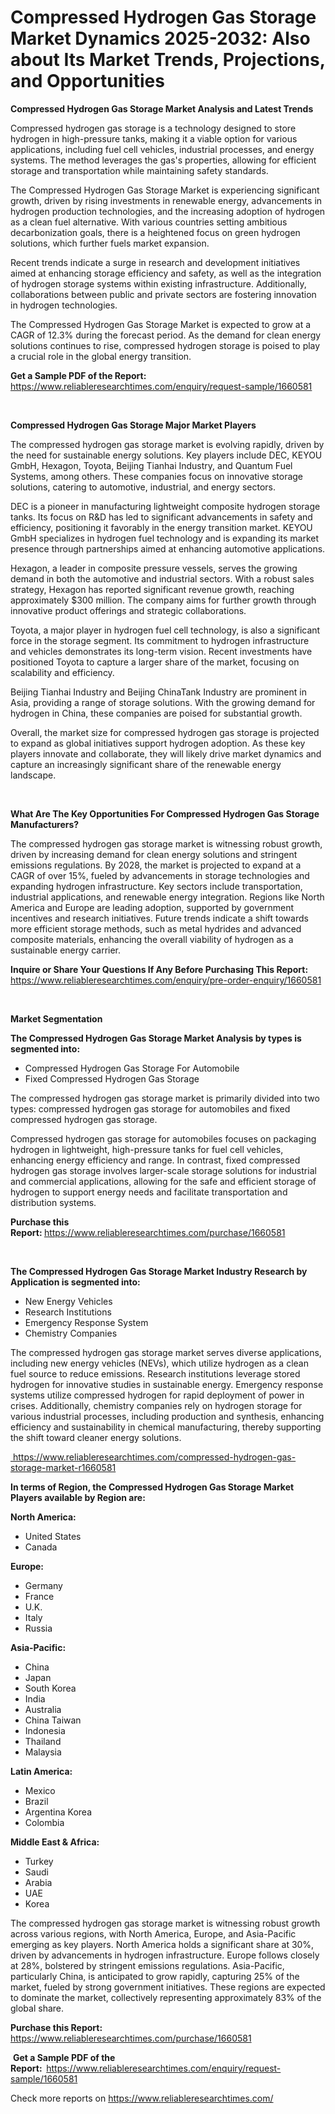 <p><h1>Compressed Hydrogen Gas Storage Market Dynamics 2025-2032: Also about Its Market Trends, Projections, and Opportunities</h1></p><p><strong>Compressed Hydrogen Gas Storage Market Analysis and Latest Trends</strong></p>
<p><p>Compressed hydrogen gas storage is a technology designed to store hydrogen in high-pressure tanks, making it a viable option for various applications, including fuel cell vehicles, industrial processes, and energy systems. The method leverages the gas's properties, allowing for efficient storage and transportation while maintaining safety standards.</p><p>The Compressed Hydrogen Gas Storage Market is experiencing significant growth, driven by rising investments in renewable energy, advancements in hydrogen production technologies, and the increasing adoption of hydrogen as a clean fuel alternative. With various countries setting ambitious decarbonization goals, there is a heightened focus on green hydrogen solutions, which further fuels market expansion. </p><p>Recent trends indicate a surge in research and development initiatives aimed at enhancing storage efficiency and safety, as well as the integration of hydrogen storage systems within existing infrastructure. Additionally, collaborations between public and private sectors are fostering innovation in hydrogen technologies. </p><p>The Compressed Hydrogen Gas Storage Market is expected to grow at a CAGR of 12.3% during the forecast period. As the demand for clean energy solutions continues to rise, compressed hydrogen storage is poised to play a crucial role in the global energy transition.</p></p>
<p><strong>Get a Sample PDF of the Report:&nbsp;</strong> <a href="https://www.reliableresearchtimes.com/enquiry/request-sample/1660581?utm_campaign=2129&utm_medium=2&utm_source=Github&utm_content=ia&utm_term=30012025&utm_id=compressed-hydrogen-gas-storage">https://www.reliableresearchtimes.com/enquiry/request-sample/1660581</a></p>
<p>&nbsp;</p>
<p><strong>Compressed Hydrogen Gas Storage Major Market Players</strong></p>
<p><p>The compressed hydrogen gas storage market is evolving rapidly, driven by the need for sustainable energy solutions. Key players include DEC, KEYOU GmbH, Hexagon, Toyota, Beijing Tianhai Industry, and Quantum Fuel Systems, among others. These companies focus on innovative storage solutions, catering to automotive, industrial, and energy sectors.</p><p>DEC is a pioneer in manufacturing lightweight composite hydrogen storage tanks. Its focus on R&D has led to significant advancements in safety and efficiency, positioning it favorably in the energy transition market. KEYOU GmbH specializes in hydrogen fuel technology and is expanding its market presence through partnerships aimed at enhancing automotive applications.</p><p>Hexagon, a leader in composite pressure vessels, serves the growing demand in both the automotive and industrial sectors. With a robust sales strategy, Hexagon has reported significant revenue growth, reaching approximately $300 million. The company aims for further growth through innovative product offerings and strategic collaborations.</p><p>Toyota, a major player in hydrogen fuel cell technology, is also a significant force in the storage segment. Its commitment to hydrogen infrastructure and vehicles demonstrates its long-term vision. Recent investments have positioned Toyota to capture a larger share of the market, focusing on scalability and efficiency.</p><p>Beijing Tianhai Industry and Beijing ChinaTank Industry are prominent in Asia, providing a range of storage solutions. With the growing demand for hydrogen in China, these companies are poised for substantial growth.</p><p>Overall, the market size for compressed hydrogen gas storage is projected to expand as global initiatives support hydrogen adoption. As these key players innovate and collaborate, they will likely drive market dynamics and capture an increasingly significant share of the renewable energy landscape.</p></p>
<p>&nbsp;</p>
<p><strong>What Are The Key Opportunities For Compressed Hydrogen Gas Storage Manufacturers?</strong></p>
<p><p>The compressed hydrogen gas storage market is witnessing robust growth, driven by increasing demand for clean energy solutions and stringent emissions regulations. By 2028, the market is projected to expand at a CAGR of over 15%, fueled by advancements in storage technologies and expanding hydrogen infrastructure. Key sectors include transportation, industrial applications, and renewable energy integration. Regions like North America and Europe are leading adoption, supported by government incentives and research initiatives. Future trends indicate a shift towards more efficient storage methods, such as metal hydrides and advanced composite materials, enhancing the overall viability of hydrogen as a sustainable energy carrier.</p></p>
<p><strong>Inquire or Share Your Questions If Any Before Purchasing This Report:</strong> <a href="https://www.reliableresearchtimes.com/enquiry/pre-order-enquiry/1660581?utm_campaign=2129&utm_medium=2&utm_source=Github&utm_content=ia&utm_term=30012025&utm_id=compressed-hydrogen-gas-storage">https://www.reliableresearchtimes.com/enquiry/pre-order-enquiry/1660581</a></p>
<p>&nbsp;</p>
<p><strong>Market Segmentation</strong></p>
<p><strong>The Compressed Hydrogen Gas Storage Market Analysis by types is segmented into:</strong></p>
<p><ul><li>Compressed Hydrogen Gas Storage For Automobile</li><li>Fixed Compressed Hydrogen Gas Storage</li></ul></p>
<p><p>The compressed hydrogen gas storage market is primarily divided into two types: compressed hydrogen gas storage for automobiles and fixed compressed hydrogen gas storage. </p><p>Compressed hydrogen gas storage for automobiles focuses on packaging hydrogen in lightweight, high-pressure tanks for fuel cell vehicles, enhancing energy efficiency and range. In contrast, fixed compressed hydrogen gas storage involves larger-scale storage solutions for industrial and commercial applications, allowing for the safe and efficient storage of hydrogen to support energy needs and facilitate transportation and distribution systems.</p></p>
<p><strong>Purchase this Report:&nbsp;</strong><a href="https://www.reliableresearchtimes.com/purchase/1660581?utm_campaign=2129&utm_medium=2&utm_source=Github&utm_content=ia&utm_term=30012025&utm_id=compressed-hydrogen-gas-storage">https://www.reliableresearchtimes.com/purchase/1660581</a></p>
<p>&nbsp;</p>
<p><strong>The Compressed Hydrogen Gas Storage Market Industry Research by Application is segmented into:</strong></p>
<p><ul><li>New Energy Vehicles</li><li>Research Institutions</li><li>Emergency Response System</li><li>Chemistry Companies</li></ul></p>
<p><p>The compressed hydrogen gas storage market serves diverse applications, including new energy vehicles (NEVs), which utilize hydrogen as a clean fuel source to reduce emissions. Research institutions leverage stored hydrogen for innovative studies in sustainable energy. Emergency response systems utilize compressed hydrogen for rapid deployment of power in crises. Additionally, chemistry companies rely on hydrogen storage for various industrial processes, including production and synthesis, enhancing efficiency and sustainability in chemical manufacturing, thereby supporting the shift toward cleaner energy solutions.</p></p>
<p><a href="https://www.reliableresearchtimes.com/compressed-hydrogen-gas-storage-market-r1660581?utm_campaign=2129&utm_medium=2&utm_source=Github&utm_content=ia&utm_term=30012025&utm_id=compressed-hydrogen-gas-storage">&nbsp;https://www.reliableresearchtimes.com/compressed-hydrogen-gas-storage-market-r1660581</a></p>
<p><strong>In terms of Region, the Compressed Hydrogen Gas Storage Market Players available by Region are:</strong></p>
<p>
    <p> <strong> North America: </strong>
        <ul>
            <li>United States</li>
            <li>Canada</li>
        </ul>
        </p> 
    <p> <strong> Europe: </strong>
        <ul>
            <li>Germany</li>
            <li>France</li>
            <li>U.K.</li>
            <li>Italy</li>
            <li>Russia</li>
        </ul>
        </p> 
    <p> <strong> Asia-Pacific: </strong>
        <ul>
            <li>China</li>
            <li>Japan</li>
            <li>South Korea</li>
            <li>India</li>
            <li>Australia</li>
            <li>China Taiwan</li>
            <li>Indonesia</li>
            <li>Thailand</li>
            <li>Malaysia</li>
        </ul>
        </p> 
    <p> <strong> Latin America: </strong>
        <ul>
            <li>Mexico</li>
            <li>Brazil</li>
            <li>Argentina Korea</li>
            <li>Colombia</li>
        </ul>
        </p> 
    <p> <strong> Middle East & Africa: </strong>
        <ul>
            <li>Turkey</li>
            <li>Saudi</li>
            <li>Arabia</li>
            <li>UAE</li>
            <li>Korea</li>
        </ul>
    </p>
    </p>
<p><p>The compressed hydrogen gas storage market is witnessing robust growth across various regions, with North America, Europe, and Asia-Pacific emerging as key players. North America holds a significant share at 30%, driven by advancements in hydrogen infrastructure. Europe follows closely at 28%, bolstered by stringent emissions regulations. Asia-Pacific, particularly China, is anticipated to grow rapidly, capturing 25% of the market, fueled by strong government initiatives. These regions are expected to dominate the market, collectively representing approximately 83% of the global share.</p></p>
<p><strong>Purchase this Report: </strong><a href="https://www.reliableresearchtimes.com/purchase/1660581?utm_campaign=2129&utm_medium=2&utm_source=Github&utm_content=ia&utm_term=30012025&utm_id=compressed-hydrogen-gas-storage">https://www.reliableresearchtimes.com/purchase/1660581</a></p>
<p>&nbsp;<strong>Get a Sample PDF of the Report:&nbsp;&nbsp;</strong><a href="https://www.reliableresearchtimes.com/enquiry/request-sample/1660581?utm_campaign=2129&utm_medium=2&utm_source=Github&utm_content=ia&utm_term=30012025&utm_id=compressed-hydrogen-gas-storage">https://www.reliableresearchtimes.com/enquiry/request-sample/1660581</a></p>
<p><strong></strong></p>
<p>Check more reports on <a href="https://www.reliableresearchtimes.com/?utm_campaign=2129&utm_medium=2&utm_source=Github&utm_content=ia&utm_term=30012025&utm_id=compressed-hydrogen-gas-storage">https://www.reliableresearchtimes.com/</a></p>